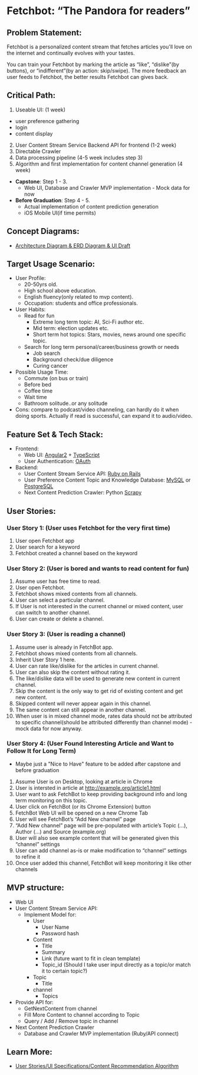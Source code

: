 # Fetchbot: “The Pandora for readers”

## Problem Statement:

Fetchbot is a personalized content stream that fetches articles you'll love on the internet and continually evolves with your tastes.

You can train your Fetchbot by marking the article as “like”, “dislike”(by buttons), or “indifferent”(by an action: skip/swipe). The more feedback an user feeds to Fetchbot, the better results Fetchbot can gives back.

## Critical Path:
1. Useable UI: (1 week)
  -  user preference gathering
  -  login
  -  content display
2. User Content Stream Service Backend API for frontend  (1-2 week)
3. Directable Crawler
4. Data processing pipeline (4-5 week includes step 3)
5. Algorithm and first implementation for content channel generation (4 week)

- **Capstone**: Step 1 - 3.
  - Web UI, Database and Crawler MVP implementation - Mock data for now
- **Before Graduation**: Step 4 - 5.
  - Actual implementation of content prediction generation
  - iOS Mobile UI(if time permits)

## Concept Diagrams:
- [Architecture Diagram & ERD Diagram & UI Draft](https://www.dropbox.com/s/l9opt2n00tmrkoy/Fetchbot%20architecture%20diagram.pdf?dl=0)

## Target Usage Scenario:
- User Profile:
  - 20-50yrs old.
  - High school above education.
  - English fluency(only related to mvp content).
  - Occupation: students and office professionals.
- User Habits:
  - Read for fun
    - Extreme long term topic: AI, Sci-Fi author etc.
    - Mid term: election updates etc.
    - Short term hot topics: Stars, movies, news around one specific topic.
  - Search for long term personal/career/business growth or needs
    - Job search
    - Background check/due diligence
    - Curing cancer
- Possible Usage Time:
  - Commute (on bus or train)
  - Before bed
  - Coffee time
  - Wait time
  - Bathroom solitude..or any solitude
- Cons: compare to podcast/video channeling, can hardly do it when doing sports. Actually if read is successful, can expand it to audio/video.

## Feature Set & Tech Stack:
- Frontend:
  - Web UI: [Angular2](https://angular.io/) + [TypeScript](https://www.typescriptlang.org/)
  - User Authentication: [OAuth](https://oauth.net/)
- Backend:
  - User Content Stream Service API: [Ruby on Rails](http://rubyonrails.org/)
  - User Preference Content Topic and Knowledge Database: [MySQL](https://www.mysql.com/) or [PostgreSQL](https://www.postgresql.org/)
  - Next Content Prediction Crawler: Python [Scrapy](https://scrapy.org/)

## User Stories:

### User Story 1: (User uses Fetchbot for the very first time)
1. User open Fetchbot app
2. User search for a keyword
3. Fetchbot created a channel based on the keyword

### User Story 2: (User is bored and wants to read content for fun)

1. Assume user has free time to read.
2. User open Fetchbot.
3. Fetchbot shows mixed contents from all channels.
4. User can select a particular channel.
5. If User is not interested in the current channel or mixed content, user can switch to another channel.
6. User can create or delete a channel.

### User Story 3: (User is reading a channel)
1. Assume user is already in FetchBot app.
2. Fetchbot shows mixed contents from all channels.
3. Inherit User Story 1 here.
4. User can rate like/dislike for the articles in current channel.
5. User can also skip the content without rating it.
6. The like/dislike data will be used to generate new content in current channel.
7. Skip the content is the only way to get rid of existing content and get new content.
8. Skipped content will never appear again in this channel.
9. The same content can still appear in another channel.
10. When user is in mixed channel mode, rates data should not be attributed to specific channel(should be attributed differently than channel mode) - mock data for now anyway.

### User Story 4: (User Found Interesting Article and Want to Follow It for Long Term)

- Maybe just a "Nice to Have" feature to be added after capstone and before graduation

1. Assume User is on Desktop, looking at article in Chrome
2. User is intersted in article at http://example.org/article1.html
3. User want to ask FetchBot to keep providing background info and long term monitoring on this topic.
4. User click on FetchBot (or its Chrome Extension) button
5. FetchBot Web UI will be opened on a new Chrome Tab
6. User will see FetchBot’s “Add New channel” page
7. “Add New channel” page will be pre-populated with article’s Topic (...), Author (...) and Source (example.org)
8. User will also see example content that will be generated given this “channel” settings
9. User can add channel as-is or make modification to “channel” settings to refine it
10. Once user added this channel, FetchBot will keep monitoring it like other channels


## MVP structure:

- Web UI
- User Content Stream Service API:
  - Implement Model for:
    - User
      - User Name
      - Password hash
    - Content
        - Title
        - Summary
        - Link (future want to fit in clean template)
        - Topic_id (Should I take user input directly as a topic/or match it to certain topic?)
    - Topic
      - Title
    - channel
      - Topics  
- Provide API for:
  - GetNextContent from channel
  - Fill More Content to channel according to Topic
  - Query / Add / Remove topic in channel
- Next Content Prediction Crawler
  - Database and Crawler MVP implementation (Ruby/API connect)

## Learn More:
- [User Stories/UI Specifications/Content Recommendation Algorithm](https://docs.google.com/document/d/1J1pocwXkKDzZwVS_ZiXdaghuYcgFfSkFei5TbseqJts/edit?usp=sharing)
